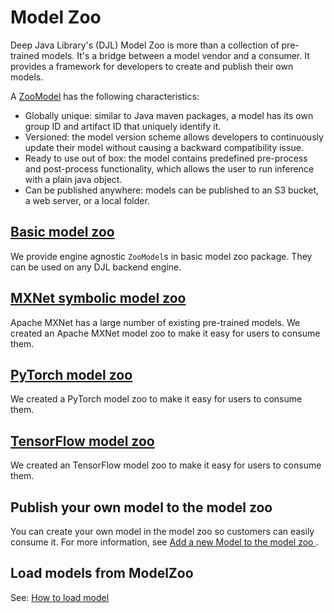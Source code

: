 # Model Zoo

Deep Java Library's (DJL) Model Zoo is more than a collection of pre-trained models. It's a bridge between a model vendor and a consumer. It provides a framework for developers to create and publish their own models. 

A [ZooModel](https://javadoc.io/doc/ai.djl/api/latest/ai/djl/repository/zoo/ZooModel.html) has the following characteristics:

- Globally unique: similar to Java maven packages, a model has its own group ID and artifact ID that uniquely identify it.
- Versioned: the model version scheme allows developers to continuously update their model without causing a backward compatibility issue.
- Ready to use out of box: the model contains predefined pre-process and post-process functionality, which
allows the user to run inference with a plain java object. 
- Can be published anywhere: models can be published to an S3 bucket, a web server, or a local folder.

## [Basic model zoo](../model-zoo/README.md)

We provide engine agnostic `ZooModel`s in basic model zoo package. They can be used on any DJL backend engine.

## [MXNet symbolic model zoo](../mxnet/mxnet-model-zoo/README.md)

Apache MXNet has a large number of existing pre-trained models. We created an Apache MXNet model zoo to make it easy for users to consume them.

## [PyTorch model zoo](../pytorch/pytorch-model-zoo/README.md)

We created a PyTorch model zoo to make it easy for users to consume them.

## [TensorFlow model zoo](../tensorflow/tensorflow-model-zoo/README.md)

We created an TensorFlow model zoo to make it easy for users to consume them.

## Publish your own model to the model zoo

You can create your own model in the model zoo so customers can easily consume it.
For more information, see [Add a new Model to the model zoo ](development/add_model_to_model-zoo.md).

## Load models from ModelZoo

See: [How to load model](load_model.md)
